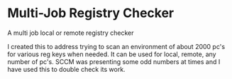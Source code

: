 # Multi-Job Registry Checker
A multi job local or remote registry checker

I created this to address trying to scan an environment of about 2000 pc's for various reg keys when needed. It can be used for local, remote, any number of pc's. SCCM was presenting some odd numbers at times and I have used this to double check its work.
